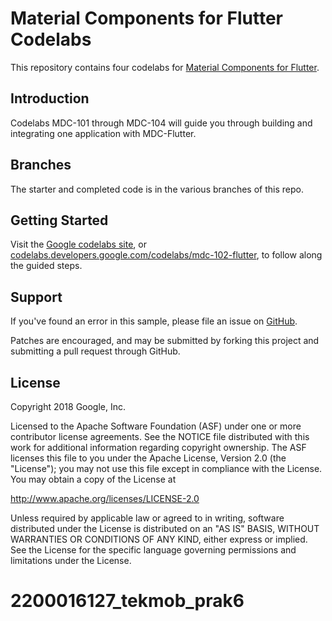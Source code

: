 # Material Components for Flutter Codelabs

This repository contains four codelabs for [Material Components for Flutter](https://github.com/material-components/material-components-flutter).

## Introduction

Codelabs MDC-101 through MDC-104 will guide you through building and integrating one application with MDC-Flutter.

## Branches

The starter and completed code is in the various branches of this repo.

## Getting Started

Visit the [Google codelabs site](https://codelabs.developers.google.com/), or [codelabs.developers.google.com/codelabs/mdc-102-flutter](https://codelabs.developers.google.com/codelabs/mdc-102-flutter), to follow along the guided steps.

## Support

If you've found an error in this sample, please file an issue on [GitHub](https://github.com/material-components/material-components-flutter-codelabs/issues).

Patches are encouraged, and may be submitted by forking this project and
submitting a pull request through GitHub.

## License

Copyright 2018 Google, Inc.

Licensed to the Apache Software Foundation (ASF) under one or more contributor
license agreements. See the NOTICE file distributed with this work for
additional information regarding copyright ownership. The ASF licenses this
file to you under the Apache License, Version 2.0 (the "License"); you may not
use this file except in compliance with the License. You may obtain a copy of
the License at

http://www.apache.org/licenses/LICENSE-2.0

Unless required by applicable law or agreed to in writing, software
distributed under the License is distributed on an "AS IS" BASIS, WITHOUT
WARRANTIES OR CONDITIONS OF ANY KIND, either express or implied. See the
License for the specific language governing permissions and limitations under
the License.
# 2200016127_tekmob_prak6
